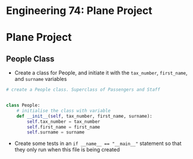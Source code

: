 # Engineering 74: Plane Project

 # Plane Project

## People Class

* Create a class for People, and initiate it with the `tax_number`, `first_name`, and `surname` variables
```python
# create a People class. Superclass of Passengers and Staff


class People:
    # initialise the class with variable
    def __init__(self, tax_number, first_name, surname):
        self.tax_number = tax_number
        self.first_name = first_name
        self.surname = surname
```

* Create some tests in an `if __name__ == "__main__"` statement so that they only run when this file is being created
